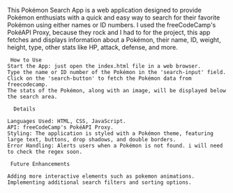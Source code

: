 

This Pokémon Search App is a web application designed to provide Pokémon enthusiats with a quick and easy way to search for their favorite Pokémon using either names or ID numbers. I used the freeCodeCamp's PokéAPI Proxy, because they rock and I had to for the project, this app fetches and displays information about a Pokémon,  their name, ID, weight, height, type, other stats like HP, attack, defense, and more.


     How to Use
    Start the App: just open the index.html file in a web browser.
    Type the name or ID number of the Pokémon in the 'search-input' field. 
    Click on the 'search-button' to fetch the Pokémon data from freecodecamp.
    The stats of the Pokémon, along with an image, will be displayed below the search area.

      Details

    Languages Used: HTML, CSS, JavaScript.
    API: freeCodeCamp's PokéAPI Proxy.
    Styling: The application is styled with a Pokémon theme, featuring large text, buttons, drop shadows, and double borders.
    Error Handling: Alerts users when a Pokémon is not found. i will need to check the regex soon.

     Future Enhancements

    Adding more interactive elements such as pokemon animations.
    Implementing additional search filters and sorting options.
 
